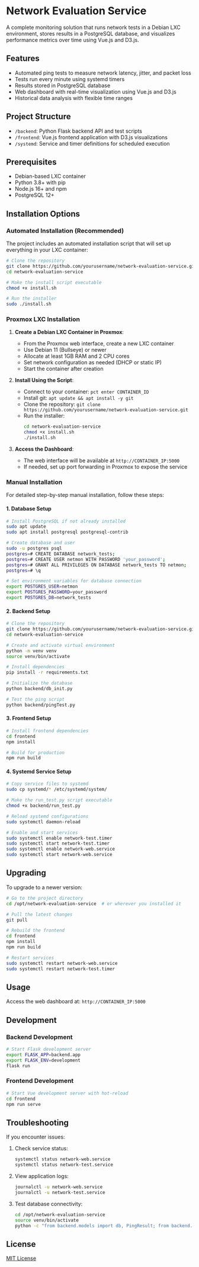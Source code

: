 # Network Evaluation Service

A complete monitoring solution that runs network tests in a Debian LXC environment, stores results in a PostgreSQL database, and visualizes performance metrics over time using Vue.js and D3.js.

## Features

- Automated ping tests to measure network latency, jitter, and packet loss
- Tests run every minute using systemd timers
- Results stored in PostgreSQL database
- Web dashboard with real-time visualization using Vue.js and D3.js
- Historical data analysis with flexible time ranges

## Project Structure

- `/backend`: Python Flask backend API and test scripts
- `/frontend`: Vue.js frontend application with D3.js visualizations
- `/systemd`: Service and timer definitions for scheduled execution

## Prerequisites

- Debian-based LXC container
- Python 3.8+ with pip
- Node.js 16+ and npm
- PostgreSQL 12+

## Installation Options

### Automated Installation (Recommended)

The project includes an automated installation script that will set up everything in your LXC container:

```bash
# Clone the repository
git clone https://github.com/yourusername/network-evaluation-service.git
cd network-evaluation-service

# Make the install script executable
chmod +x install.sh

# Run the installer
sudo ./install.sh
```

### Proxmox LXC Installation

1. **Create a Debian LXC Container in Proxmox**:
   - From the Proxmox web interface, create a new LXC container
   - Use Debian 11 (Bullseye) or newer
   - Allocate at least 1GB RAM and 2 CPU cores
   - Set network configuration as needed (DHCP or static IP)
   - Start the container after creation

2. **Install Using the Script**:
   - Connect to your container: `pct enter CONTAINER_ID`
   - Install git: `apt update && apt install -y git`
   - Clone the repository: `git clone https://github.com/yourusername/network-evaluation-service.git`
   - Run the installer:
     ```bash
     cd network-evaluation-service
     chmod +x install.sh
     ./install.sh
     ```

3. **Access the Dashboard**:
   - The web interface will be available at `http://CONTAINER_IP:5000`
   - If needed, set up port forwarding in Proxmox to expose the service

### Manual Installation

For detailed step-by-step manual installation, follow these steps:

#### 1. Database Setup

```bash
# Install PostgreSQL if not already installed
sudo apt update
sudo apt install postgresql postgresql-contrib

# Create database and user
sudo -u postgres psql
postgres=# CREATE DATABASE network_tests;
postgres=# CREATE USER netmon WITH PASSWORD 'your_password';
postgres=# GRANT ALL PRIVILEGES ON DATABASE network_tests TO netmon;
postgres=# \q

# Set environment variables for database connection
export POSTGRES_USER=netmon
export POSTGRES_PASSWORD=your_password
export POSTGRES_DB=network_tests
```

#### 2. Backend Setup

```bash
# Clone the repository
git clone https://github.com/yourusername/network-evaluation-service.git
cd network-evaluation-service

# Create and activate virtual environment
python -m venv venv
source venv/bin/activate

# Install dependencies
pip install -r requirements.txt

# Initialize the database
python backend/db_init.py

# Test the ping script
python backend/pingTest.py
```

#### 3. Frontend Setup

```bash
# Install frontend dependencies
cd frontend
npm install

# Build for production
npm run build
```

#### 4. Systemd Service Setup

```bash
# Copy service files to systemd
sudo cp systemd/* /etc/systemd/system/

# Make the run_test.py script executable
chmod +x backend/run_test.py

# Reload systemd configurations
sudo systemctl daemon-reload

# Enable and start services
sudo systemctl enable network-test.timer
sudo systemctl start network-test.timer
sudo systemctl enable network-web.service
sudo systemctl start network-web.service
```

## Upgrading

To upgrade to a newer version:

```bash
# Go to the project directory
cd /opt/network-evaluation-service  # or wherever you installed it

# Pull the latest changes
git pull

# Rebuild the frontend
cd frontend
npm install
npm run build

# Restart services
sudo systemctl restart network-web.service
sudo systemctl restart network-test.timer
```

## Usage

Access the web dashboard at: `http://CONTAINER_IP:5000`

## Development

### Backend Development

```bash
# Start Flask development server
export FLASK_APP=backend.app
export FLASK_ENV=development
flask run
```

### Frontend Development

```bash
# Start Vue development server with hot-reload
cd frontend
npm run serve
```

## Troubleshooting

If you encounter issues:

1. Check service status:
   ```bash
   systemctl status network-web.service
   systemctl status network-test.service
   ```

2. View application logs:
   ```bash
   journalctl -u network-web.service
   journalctl -u network-test.service
   ```

3. Test database connectivity:
   ```bash
   cd /opt/network-evaluation-service
   source venv/bin/activate
   python -c "from backend.models import db, PingResult; from backend.app import create_app; app = create_app(); app.app_context().push(); print(PingResult.query.count())"
   ```

## License

[MIT License](LICENSE)